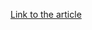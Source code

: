 [Link to the article](https://www.cisa.gov/news-events/alerts/2025/10/16/cisa-releases-thirteen-industrial-control-systems-advisories)
